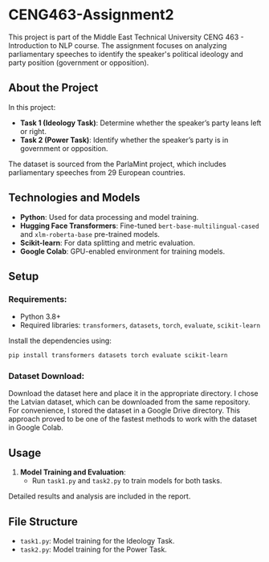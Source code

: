# CENG463-Assignment2

This project is part of the Middle East Technical University CENG 463 - Introduction to NLP course. The assignment focuses on analyzing parliamentary speeches to identify the speaker's political ideology and party position (government or opposition).

## **About the Project**
In this project:
- **Task 1 (Ideology Task)**: Determine whether the speaker’s party leans left or right.
- **Task 2 (Power Task)**: Identify whether the speaker’s party is in government or opposition.

The dataset is sourced from the ParlaMint project, which includes parliamentary speeches from 29 European countries.

## **Technologies and Models**
- **Python**: Used for data processing and model training.
- **Hugging Face Transformers**: Fine-tuned `bert-base-multilingual-cased` and `xlm-roberta-base` pre-trained models.
- **Scikit-learn**: For data splitting and metric evaluation.
- **Google Colab**: GPU-enabled environment for training models.

## **Setup**
### Requirements:
- Python 3.8+
- Required libraries: `transformers`, `datasets`, `torch`, `evaluate`, `scikit-learn`

Install the dependencies using:
```bash
pip install transformers datasets torch evaluate scikit-learn
```

### Dataset Download:
Download the dataset here and place it in the appropriate directory.
I chose the Latvian dataset, which can be downloaded from the same repository. For convenience, I stored the dataset in a Google Drive directory. This approach proved to be one of the fastest methods to work with the dataset in Google Colab.

## **Usage**
1. **Model Training and Evaluation**:
   - Run `task1.py` and `task2.py` to train models for both tasks.

Detailed results and analysis are included in the report.

## **File Structure**
- `task1.py`: Model training for the Ideology Task.
- `task2.py`: Model training for the Power Task.
  
